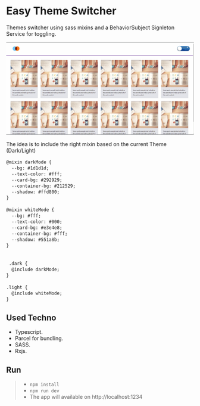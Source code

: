 # Easy Theme Switcher
Themes switcher using sass mixins and a BehaviorSubject Signleton Service for toggling.

![Screenshot](theme.gif)

The idea is to include the right mixin based on the current Theme (Dark/Light)

```
@mixin darkMode {
  --bg: #1d1d1d;
  --text-color: #fff;
  --card-bg: #292929;
  --container-bg: #212529;
  --shadow: #ffd800;
}

@mixin whiteMode {
  --bg: #fff;
  --text-color: #000;
  --card-bg: #e3e4e8;
  --container-bg: #fff;
  --shadow: #551a8b;
}


 .dark {
  @include darkMode;
}

.light {
  @include whiteMode;
}
```

## Used Techno
- Typescript.
- Parcel for bundling.
- SASS.
- Rxjs.

## Run
> - ``` npm install ```
> - ``` npm run dev ```
> - The app will available on http://localhost:1234




